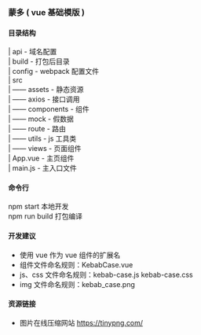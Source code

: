 ### 蒙多 ( vue 基础模版 )

#### 目录结构

| api - 域名配置  
| build - 打包后目录  
| config - webpack 配置文件  
| src  
| —— assets - 静态资源  
| —— axios - 接口调用  
| —— components - 组件  
| —— mock - 假数据  
| —— route - 路由  
| —— utils - js 工具类  
| —— views - 页面组件  
| App.vue - 主页组件  
| main.js - 主入口文件

#### 命令行

npm start 本地开发  
npm run build 打包编译

#### 开发建议

-   使用 vue 作为 vue 组件的扩展名
-   组件文件命名规则：KebabCase.vue
-   js、css 文件命名规则：kebab-case.js kebab-case.css
-   img 文件命名规则：kebab_case.png

#### 资源链接

-   图片在线压缩网站
    https://tinypng.com/
